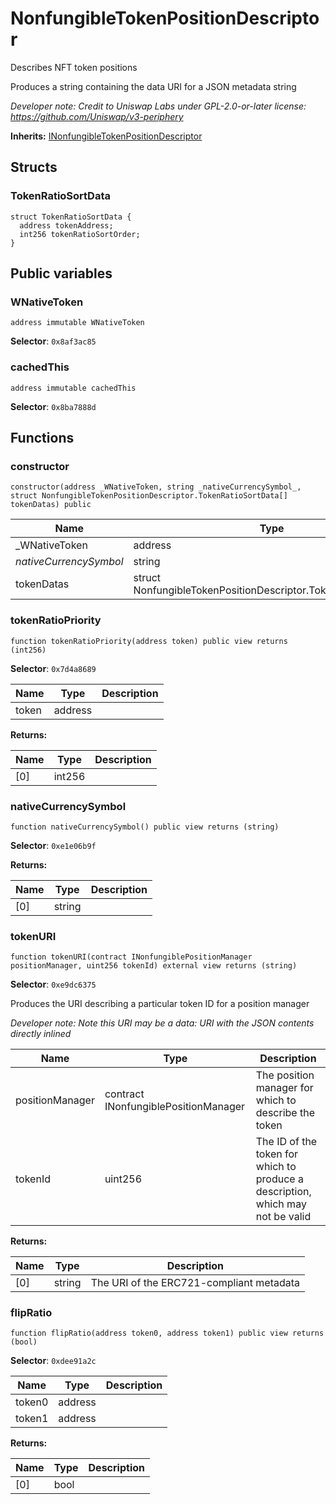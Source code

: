 

# NonfungibleTokenPositionDescriptor


Describes NFT token positions

Produces a string containing the data URI for a JSON metadata string

*Developer note: Credit to Uniswap Labs under GPL-2.0-or-later license:
https://github.com/Uniswap/v3-periphery*

**Inherits:** [INonfungibleTokenPositionDescriptor](interfaces/INonfungibleTokenPositionDescriptor.md)

## Structs
### TokenRatioSortData



```solidity
struct TokenRatioSortData {
  address tokenAddress;
  int256 tokenRatioSortOrder;
}
```


## Public variables
### WNativeToken
```solidity
address immutable WNativeToken
```
**Selector**: `0x8af3ac85`




### cachedThis
```solidity
address immutable cachedThis
```
**Selector**: `0x8ba7888d`





## Functions
### constructor

```solidity
constructor(address _WNativeToken, string _nativeCurrencySymbol_, struct NonfungibleTokenPositionDescriptor.TokenRatioSortData[] tokenDatas) public
```



| Name | Type | Description |
| ---- | ---- | ----------- |
| _WNativeToken | address |  |
| _nativeCurrencySymbol_ | string |  |
| tokenDatas | struct NonfungibleTokenPositionDescriptor.TokenRatioSortData[] |  |

### tokenRatioPriority

```solidity
function tokenRatioPriority(address token) public view returns (int256)
```
**Selector**: `0x7d4a8689`



| Name | Type | Description |
| ---- | ---- | ----------- |
| token | address |  |

**Returns:**

| Name | Type | Description |
| ---- | ---- | ----------- |
| [0] | int256 |  |

### nativeCurrencySymbol

```solidity
function nativeCurrencySymbol() public view returns (string)
```
**Selector**: `0xe1e06b9f`



**Returns:**

| Name | Type | Description |
| ---- | ---- | ----------- |
| [0] | string |  |

### tokenURI

```solidity
function tokenURI(contract INonfungiblePositionManager positionManager, uint256 tokenId) external view returns (string)
```
**Selector**: `0xe9dc6375`

Produces the URI describing a particular token ID for a position manager

*Developer note: Note this URI may be a data: URI with the JSON contents directly inlined*

| Name | Type | Description |
| ---- | ---- | ----------- |
| positionManager | contract INonfungiblePositionManager | The position manager for which to describe the token |
| tokenId | uint256 | The ID of the token for which to produce a description, which may not be valid |

**Returns:**

| Name | Type | Description |
| ---- | ---- | ----------- |
| [0] | string | The URI of the ERC721-compliant metadata |

### flipRatio

```solidity
function flipRatio(address token0, address token1) public view returns (bool)
```
**Selector**: `0xdee91a2c`



| Name | Type | Description |
| ---- | ---- | ----------- |
| token0 | address |  |
| token1 | address |  |

**Returns:**

| Name | Type | Description |
| ---- | ---- | ----------- |
| [0] | bool |  |


